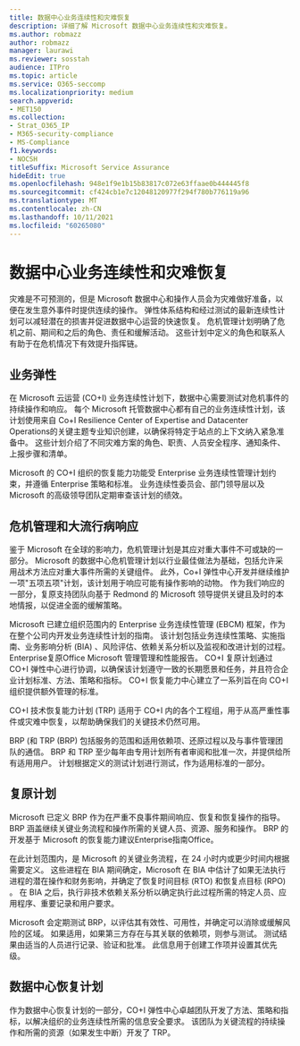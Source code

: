 ```yaml
---
title: 数据中心业务连续性和灾难恢复
description: 详细了解 Microsoft 数据中心业务连续性和灾难恢复。
ms.author: robmazz
author: robmazz
manager: laurawi
ms.reviewer: sosstah
audience: ITPro
ms.topic: article
ms.service: O365-seccomp
ms.localizationpriority: medium
search.appverid:
- MET150
ms.collection:
- Strat_O365_IP
- M365-security-compliance
- MS-Compliance
f1.keywords:
- NOCSH
titleSuffix: Microsoft Service Assurance
hideEdit: true
ms.openlocfilehash: 948e1f9e1b15b83817c072e63ffaae0b444445f8
ms.sourcegitcommit: cf424cb1e7c12048120977f294f780b776119a96
ms.translationtype: MT
ms.contentlocale: zh-CN
ms.lasthandoff: 10/11/2021
ms.locfileid: "60265080"
---
```

# <a name="datacenter-business-continuity-and-disaster-recovery"></a>数据中心业务连续性和灾难恢复

灾难是不可预测的，但是 Microsoft 数据中心和操作人员会为灾难做好准备，以便在发生意外事件时提供连续的操作。 弹性体系结构和经过测试的最新连续性计划可以减轻潜在的损害并促进数据中心运营的快速恢复。 危机管理计划明确了危机之前、期间和之后的角色、责任和缓解活动。 这些计划中定义的角色和联系人有助于在危机情况下有效提升指挥链。

## <a name="business-resilience"></a>业务弹性

在 Microsoft 云运营 (CO+I) 业务连续性计划下，数据中心需要测试对危机事件的持续操作和响应。 每个 Microsoft 托管数据中心都有自己的业务连续性计划，该计划使用来自 Co+I Resilience Center of Expertise and Datacenter Operations的关键主题专业知识创建，以确保将特定于站点的上下文纳入紧急准备中。 这些计划介绍了不同灾难方案的角色、职责、人员安全程序、通知条件、上报步骤和清单。

Microsoft 的 CO+I 组织的恢复能力功能受 Enterprise 业务连续性管理计划约束，并遵循 Enterprise 策略和标准。 业务连续性委员会、部门领导层以及 Microsoft 的高级领导团队定期审查该计划的绩效。

## <a name="crisis-management-and-pandemic-response"></a>危机管理和大流行病响应

鉴于 Microsoft 在全球的影响力，危机管理计划是其应对重大事件不可或缺的一部分。 Microsoft 的数据中心危机管理计划以行业最佳做法为基础，包括允许采用战术方法应对重大事件所需的关键组件。 此外，Co+I 弹性中心开发并继续维护一项"五项五项"计划，该计划用于响应可能有操作影响的动物。 作为我们响应的一部分，复原支持团队向基于 Redmond 的 Microsoft 领导提供关键且及时的本地情报，以促进全面的缓解策略。

Microsoft 已建立组织范围内的 Enterprise 业务连续性管理 (EBCM) 框架，作为在整个公司内开发业务连续性计划的指南。 该计划包括业务连续性策略、实施指南、业务影响分析 (BIA) 、风险评估、依赖关系分析以及监视和改进计划的过程。 Enterprise复原Office Microsoft 管理管理和性能报告。 CO+I 复原计划通过 CO+I 弹性中心进行协调，以确保该计划遵守一致的长期愿景和任务，并且符合企业计划标准、方法、策略和指标。 CO+I 恢复能力中心建立了一系列旨在向 CO+I 组织提供额外管理的标准。

CO+I 技术恢复能力计划 (TRP) 适用于 CO+I 内的各个工程组，用于从高严重性事件或灾难中恢复，以帮助确保我们的关键技术仍然可用。

BRP (和 TRP (BRP) 包括服务的范围和适用依赖项、还原过程以及与事件管理团队的通信。 BRP 和 TRP 至少每年由专用计划所有者审阅和批准一次，并提供给所有适用用户。 计划根据定义的测试计划进行测试，作为适用标准的一部分。

## <a name="resiliency-program"></a>复原计划

Microsoft 已定义 BRP 作为在严重不良事件期间响应、恢复和恢复操作的指导。 BRP 涵盖继续关键业务流程和操作所需的关键人员、资源、服务和操作。 BRP 的开发基于 Microsoft 的恢复能力建议Enterprise指南Office。

在此计划范围内，是 Microsoft 的关键业务流程，在 24 小时内或更少时间内根据需要定义。 这些进程在 BIA 期间确定，Microsoft 在 BIA 中估计了如果无法执行进程的潜在操作和财务影响，并确定了恢复时间目标 (RTO) 和恢复点目标 (RPO) 。 在 BIA 之后，执行非技术依赖关系分析以确定执行此过程所需的特定人员、应用程序、重要记录和用户要求。

Microsoft 会定期测试 BRP，以评估其有效性、可用性，并确定可以消除或缓解风险的区域。 如果适用，如果第三方存在与其关联的依赖项，则参与测试。 测试结果由适当的人员进行记录、验证和批准。 此信息用于创建工作项并设置其优先级。

## <a name="datacenter-resilience-program"></a>数据中心恢复计划

作为数据中心恢复计划的一部分，CO+I 弹性中心卓越团队开发了方法、策略和指标，以解决组织的业务连续性所需的信息安全要求。 该团队为关键流程的持续操作和所需的资源（如果发生中断）开发了 TRP。
